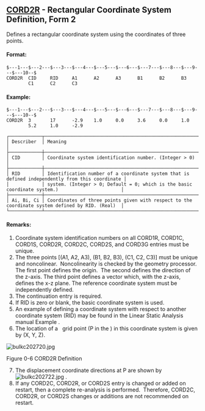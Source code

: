 ## [CORD2R](https://nexus.hexagon.com/documentationcenter/bundle/MSC_Nastran_2022.4/page/Nastran_Combined_Book/qrg/bulkc2/TOC.CORD2R.xhtml) - Rectangular Coordinate System Definition, Form 2

Defines a rectangular coordinate system using the coordinates of three points.

#### Format:

```nastran
$---1---$---2---$---3---$---4---$---5---$---6---$---7---$---8---$---9---$---10--$
CORD2R  CID     RID     A1      A2      A3      B1      B2      B3              
        C1      C2      C3                                                      
```

#### Example:

```nastran
$---1---$---2---$---3---$---4---$---5---$---6---$---7---$---8---$---9---$---10--$
CORD2R  3       17      -2.9    1.0     0.0     3.6     0.0     1.0             
        5.2     1.0     -2.9                                                    
```

```text
┌────────────┬─────────────────────────────────────────────────────────────────────────────────────────────────┐
│ Describer  │ Meaning                                                                                         │
├────────────┼─────────────────────────────────────────────────────────────────────────────────────────────────┤
│ CID        │ Coordinate system identification number. (Integer > 0)                                          │
├────────────┼─────────────────────────────────────────────────────────────────────────────────────────────────┤
│ RID        │ Identification number of a coordinate system that is defined independently from this coordinate │
│            │ system. (Integer > 0; Default = 0; which is the basic coordinate system.)                       │
├────────────┼─────────────────────────────────────────────────────────────────────────────────────────────────┤
│ Ai, Bi, Ci │ Coordinates of three points given with respect to the coordinate system defined by RID. (Real)  │
└────────────┴─────────────────────────────────────────────────────────────────────────────────────────────────┘
```

#### Remarks:

1. Coordinate system identification numbers on all CORD1R, CORD1C, CORD1S, CORD2R, CORD2C, CORD2S, and CORD3G entries must be unique.
2. The three points [(A1, A2, A3), (B1, B2, B3), (C1, C2, C3)] must be unique and noncolinear.  Noncolinearity is checked by the geometry processor. The first point defines the origin.  The second defines the direction of the z-axis. The third point defines a vector which, with the z-axis, defines the x-z plane. The reference coordinate system must be independently defined.
3. The continuation entry is required.
4. If RID is zero or blank, the basic coordinate system is used.
5. An example of defining a coordinate system with respect to another coordinate system (RID) may be found in the Linear Static Analysis manual  Example .
6. The location of a   grid point (P in the  ) in this coordinate system is given by (X, Y, Z).

![bulkc202720.jpg](https://help-be.hexagonmi.com/bundle/MSC_Nastran_2022.4/page/Nastran_Combined_Book/qrg/bulkc2/../../../assets/bulkc202720.jpg?_LANG=enus)

Figure 0-6 CORD2R Definition

7. The displacement coordinate directions at P are shown by  ![bulkc202722.jpg](https://help-be.hexagonmi.com/bundle/MSC_Nastran_2022.4/page/Nastran_Combined_Book/qrg/bulkc2/../../../assets/bulkc202722.jpg?_LANG=enus) .
8. If any CORD2C, CORD2R, or CORD2S entry is changed or added on restart, then a complete re-analysis is performed.  Therefore, CORD2C, CORD2R, or CORD2S changes or additions are not recommended on restart.
